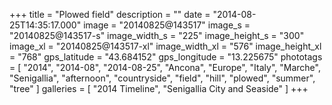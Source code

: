 +++
title = "Plowed field"
description = ""
date = "2014-08-25T14:35:17.000"
image = "20140825@143517"
image_s = "20140825@143517-s"
image_width_s = "225"
image_height_s = "300"
image_xl = "20140825@143517-xl"
image_width_xl = "576"
image_height_xl = "768"
gps_latitude = "43.684152"
gps_longitude = "13.225675"
phototags = [ "2014", "2014-08", "2014-08-25", "Ancona", "Europe", "Italy", "Marche", "Senigallia", "afternoon", "countryside", "field", "hill", "plowed", "summer", "tree" ]
galleries = [ "2014 Timeline", "Senigallia City and Seaside" ]
+++
